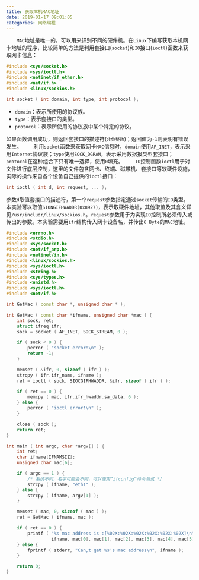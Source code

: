 ```yaml
---
title: 获取本机MAC地址
date: 2019-01-17 09:01:05
categories: 网络编程
---
```

&emsp;&emsp;`MAC`地址是唯一的，可以用来识别不同的硬件机。在`Linux`下编写获取本机网卡地址的程序，比较简单的方法是利用套接口(`socket`)和`IO`接口(`ioctl`)函数来获取网卡信息：<!--more-->

``` cpp
#include <sys/socket.h>
#include <sys/ioctl.h>
#include <netinet/if_ether.h>
#include <net/if.h>
#include <linux/sockios.h>

int socket ( int domain, int type, int protocol );
```

- `domain`：表示所使用的协议族。
- `type`：表示套接口的类型。
- `protocol`：表示所使用的协议族中某个特定的协议。

如果函数调用成功，则返回套接口的描述符(`非负整数`)；返回值为`-1`则表明有错误发生。
&emsp;&emsp;利用`socket`函数来获取网卡`MAC`信息时，`domain`使用`AF_INET`，表示采用`Internet`协议族；`type`使用`SOCK_DGRAM`，表示采用数据报类型套接口；`protocol`在这种组合下只有唯一选择，使用`0`填充。
&emsp;&emsp;`IO`控制函数`ioctl`用于对文件进行底层控制，这里的文件包含网卡、终端、磁带机、套接口等软硬件设施，实际的操作来自各个设备自己提供的`ioctl`接口：

``` cpp
int ioctl ( int d, int request, ... );
```

参数`d`取值套接口的描述符，第一个`request`参数指定通过`socket`传输的`IO`类型。本实验可以取值`SIONGIFHWADDR(0x8927)`，表示取硬件地址，其他取值及其含义详见`/usr/includr/linux/sockios.h`。`request`参数用于为实现`IO`控制所必须传入或传出的参数。本实验需要用`ifr`结构传入网卡设备名，并传出`6 Byte`的`MAC`地址。

``` cpp
#include <errno.h>
#include <stdio.h>
#include <sys/socket.h>
#include <net/if_arp.h>
#include <netinet/in.h>
#include <linux/sockios.h>
#include <sys/ioctl.h>
#include <string.h>
#include <sys/types.h>
#include <unistd.h>
#include <sys/ioctl.h>
#include <net/if.h>

int GetMac ( const char *, unsigned char * );

int GetMac ( const char *ifname, unsigned char *mac ) {
    int sock, ret;
    struct ifreq ifr;
    sock = socket ( AF_INET, SOCK_STREAM, 0 );

    if ( sock < 0 ) {
        perror ( "socket error!\n" );
        return -1;
    }

    memset ( &ifr, 0, sizeof ( ifr ) );
    strcpy ( ifr.ifr_name, ifname );
    ret = ioctl ( sock, SIOCGIFHWADDR, &ifr, sizeof ( ifr ) );

    if ( ret == 0 ) {
        memcpy ( mac, ifr.ifr_hwaddr.sa_data, 6 );
    } else {
        perror ( "ioctl error!\n" );
    }

    close ( sock );
    return ret;
}

int main ( int argc, char *argv[] ) {
    int ret;
    char ifname[IFNAMSIZ];
    unsigned char mac[6];

    if ( argc == 1 ) {
        /* 系统不同，名字可能会不同，可以使用“ifconfig”命令测试 */
        strcpy ( ifname, "eth1" );
    } else {
        strcpy ( ifname, argv[1] );
    }

    memset ( mac, 0, sizeof ( mac ) );
    ret = GetMac ( ifname, mac );

    if ( ret == 0 ) {
        printf ( "%s mac address is :[%02X:%02X:%02X:%02X:%02X:%02X]\n", \
                 ifname, mac[0], mac[1], mac[2], mac[3], mac[4], mac[5] );
    } else {
        fprintf ( stderr, "Can,t get %s's mac address\n", ifname );
    }

    return 0;
}
```
